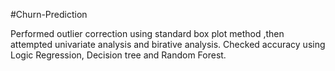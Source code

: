 #Churn-Prediction


Performed outlier correction using standard box plot method ,then attempted univariate analysis and birative analysis. 
Checked accuracy using Logic Regression, Decision tree and Random Forest. 
